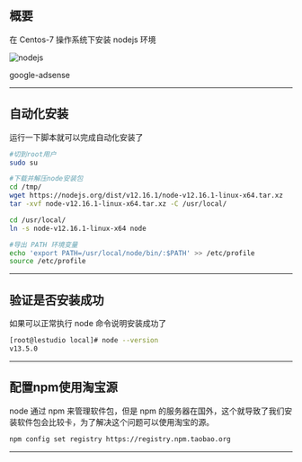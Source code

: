 ## 概要
在 Centos-7 操作系统下安装 nodejs 环境

![nodejs](static/2020-13/nodejs.png)

google-adsense

---

## 自动化安装
运行一下脚本就可以完成自动化安装了
```bash
#切到root用户
sudo su

#下载并解压node安装包
cd /tmp/
wget https://nodejs.org/dist/v12.16.1/node-v12.16.1-linux-x64.tar.xz
tar -xvf node-v12.16.1-linux-x64.tar.xz -C /usr/local/

cd /usr/local/
ln -s node-v12.16.1-linux-x64 node

#导出 PATH 环境变量
echo 'export PATH=/usr/local/node/bin/:$PATH' >> /etc/profile
source /etc/profile
```

---

## 验证是否安装成功
如果可以正常执行 node 命令说明安装成功了
```bash
[root@lestudio local]# node --version
v13.5.0
```

---

## 配置npm使用淘宝源
node 通过 npm 来管理软件包，但是 npm 的服务器在国外，这个就导致了我们安装软件包会比较卡，为了解决这个问题可以使用淘宝的源。
```bash
npm config set registry https://registry.npm.taobao.org
```
---
